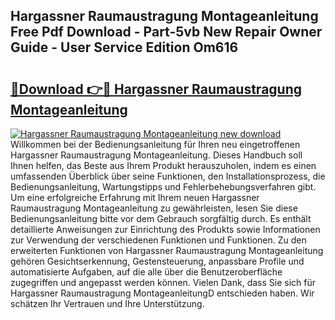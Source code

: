 ## Hargassner Raumaustragung Montageanleitung Free Pdf Download - Part-5vb New Repair Owner Guide - User Service Edition Om616

# <h2><a href="http://df6fozm.blite.top/?on=Hargassner+Raumaustragung+Montageanleitung">🔗Download 👉🔴 Hargassner Raumaustragung Montageanleitung</a></h2>

[![Hargassner Raumaustragung Montageanleitung new download](https://i.imgur.com/lujVjoI.png)](http://df6fozm.blite.top/?on=Hargassner+Raumaustragung+Montageanleitung)
Willkommen bei der Bedienungsanleitung für Ihren neu eingetroffenen Hargassner Raumaustragung Montageanleitung. Dieses Handbuch soll Ihnen helfen, das Beste aus Ihrem Produkt herauszuholen, indem es einen umfassenden Überblick über seine Funktionen, den Installationsprozess, die Bedienungsanleitung, Wartungstipps und Fehlerbehebungsverfahren gibt. Um eine erfolgreiche Erfahrung mit Ihrem neuen Hargassner Raumaustragung Montageanleitung zu gewährleisten, lesen Sie diese Bedienungsanleitung bitte vor dem Gebrauch sorgfältig durch. Es enthält detaillierte Anweisungen zur Einrichtung des Produkts sowie Informationen zur Verwendung der verschiedenen Funktionen und Funktionen. Zu den erweiterten Funktionen von Hargassner Raumaustragung Montageanleitung gehören Gesichtserkennung, Gestensteuerung, anpassbare Profile und automatisierte Aufgaben, auf die alle über die Benutzeroberfläche zugegriffen und angepasst werden können. Vielen Dank, dass Sie sich für Hargassner Raumaustragung MontageanleitungD entschieden haben. Wir schätzen Ihr Vertrauen und Ihre Unterstützung.
